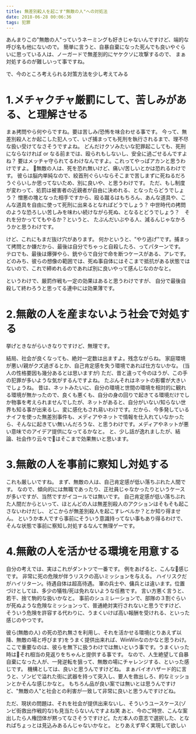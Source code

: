 ```yaml
---
title: 無差別殺人を起こす"無敵の人"への対処法
date: 2018-06-28 00:06:36
tags: 犯罪
---
```


あんまりこの"無敵の人"っていうネーミングも好きじゃないんですけど、端的な呼び名も他にないので。
簡単に言うと、自暴自棄になった死んでも良いやぐらいに思っている人は、ノーガードで無差別的にヤケクソに攻撃するので、
まぁ対処するのが難しいって事ですね。

で、今のところ考えられる対策方法を少し考えてみる

<!-- more -->

# 1.メチャクチャ厳罰にして、苦しみがある、と理解させる
まぁ拷問やら何やらですね。要は苦しみ/恐怖を味合わせる事です。
今って、無差別殺人とか起こした犯人って、いざ捕まっても死刑を執行されるまで、理不尽な扱い受けてなさそうですよね。
どんだけクソみたいな犯罪起こしても、死刑にならなければ or なる前までは、殴られもしないし、安全に過ごせるんですよね？
要はメッチャ守られてるわけなんですよ。これってやっぱアカンと思うわけですよ。
無敵の人は、死を恐れ無いけど、痛い/苦しいとかは恐れるわけです。
彼らは脳内単純なので、絞首刑ぐらいならそこまで苦しまずに死ねるだろうぐらいしか思ってないため、別に良いや、と思うわけです。
ただ、もし制度が変わって、処罰は被害者の近親者が自由に決めれる、となったらどうでしょう？
憎悪の塊となった相手ですから、殴る蹴るはもちろん、あんな道具や、こんな道具を自由に使って死刑に出来るとなればどうでしょう？
中世時代の拷問のような恐ろしい苦しみを味わい続けながら死ぬ、となるとどうでしょう？　それを分かっててもやるか？というと、
たぶんだいぶやる人、減るんじゃなかろうかと思うわけです。

けど、これにもまだ抜け穴があります。
何かというと、"やり逃げ"です。捕まって拷問とか嫌だから、最後は自分でちゃっと自殺したろ、ってパターンです。
テロでも、最後は爆弾やら、銃やらで自分で命を断つケースがある、アレです。
どのみち、彼らの想像の範囲では、死ぬ事自体にはそこまで抵抗がある状態ではないので、これで締めれるのであれば別に良いやって感んじなのかなと。

というわけで、厳罰作戦も一定の効果はあると思うわけですが、
自分で最後自殺して終わろうと思ってる連中には効果薄です。

# 2.無敵の人を産まないよう社会で対処する
挙げときながらいきなりですけど、無理です。

結局、社会が良くなっても、絶対一定数は出ますよ。残念ながらね。
家庭環境が悪い/親がクズ過ぎるとか、自己肯定感を失う環境であれば仕方ないかな。
(当人の性格要因も幾分あるとは思いますが)
ただ、昔と違って今のほうが、この手の犯罪が多いような気がするんですよね。
たぶんそれはネットの影響が大きいでしょうね。
昔は、ネットみたいに、自分の環境と世間の環境を相対的に観れる環境が無かったので、良くも悪くも、自分の身の回りで起きてる環境だけでしか物事を考えられませんでしたが、ネットがあると、自分がいない/知らない世界も知る事が出来るし、変に感化もされ易いわけです。だから、今多発しているナイフを使った無差別事件も、メディアやネットで情報を仕入れていなかったら、そんなに起きてい無いんだろうな、と思うわけです。メディアやネットが悪い意味でのアイデア提供になってるかなと。
と、少し話が逸れましたが、結論、社会作り云々ではそこまで効果無いと思います。

# 3.無敵の人を事前に察知し対処する
これも厳しいですね。
まず、無敵の人は、自己肯定感が低い落ちぶれた人間です。
なので、傾向的には無職であったり、正社員じゃなかったりというケースが多いですが、当然ですがイコールでは無いです。
自己肯定感が低い落ちぶれた人間だからといって、ほとんどの人は無差別殺人のアクションはそもそも起こさないわけだし、
どこからが無差別殺人を起こすレベルか？とか知り得ません。
というか本人ですら事前にそういう意識持ってない事もあり得るわけで、そんな状態で事前に察知し対処するなんて無理ゲーです。

# 4.無敵の人を活かせる環境を用意する
自分の考えでは、実はこれがダントツで一番です。
例をあげると、こんな感じです。
非常に死の危険が伴うリスクの高いミッションを与える。
ハイリスクだがハイリターン。待遇自体は超高待遇。
軍の兵士や、傭兵とは違います。位置づけとしては、多少の犠牲/死は免れないような任務です。
言い方悪く言うと、若干、捨て駒的な扱いかなと。
事前のシュミレーションで、部隊の３割ぐらいが死ぬような危険なミッションって、普通絶対実行されないと思うですけど、
そういう危険を許容する代わりに、うまくいけば高い報酬を受けれる、といった感じのやつです。

彼ら(無敵の人) の死の恐れ無さを利用し、それを活かせる環境(とりあえず以降、無敵の場と呼びます)をうまく提供出来れば、WinWinなのかなと思うわけ。
ここで重要なのは、彼らを無下に扱うわけでは無いという事です。うまくいった時はそれ相当の見返りをちゃんと提供する事です。
なので、人生絶望して自暴自棄になった人が、一発逆転を狙って、無敵の場にチャレンジする、といった感じです。
機構としては、良いと思うんですけどね。
まぁバイオハザード的に言うと、ゾンビで溢れた街に武器を持って突入し、要人を救出しろ、的なミッションとかそんな感じかなと。
もちろん品が良い案では無いとは思うんですけど、"無敵の人"と社会との利害が一致して非常に良いと思うんですけどね。

ただ、現状の問題は、それを社会が提供出来ないし、そういうユースケース(ゾンビ街救出作戦的な)も見当たらないんですよね笑
あと、今のご時世、こんな案出したら人権団体が黙ってなさそうですけど。ただ本人の意志で選択した、となればちょっとは見込みあるんじゃないかなと。
とりあえず早く実現して欲しい
